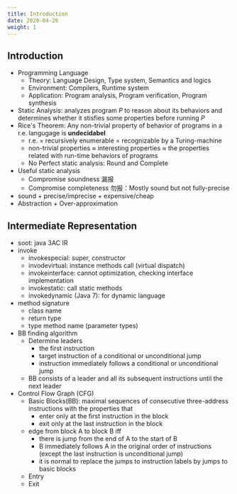 ```yaml
---
title: Introduction
date: 2020-04-26
weight: 1
---
```


## Introduction

- Programming Language
  - Theory: Language Design, Type system, Semantics and logics
  - Environment: Compilers, Runtime system
  - Application: Program analysis, Program verification, Program synthesis
- Static Analysis: analyzes program $P$ to reason about its behaviors and determines whether it stisfies some properties before running $P$
- Rice's Theorem: Any non-trivial property of behavior of programs in a r.e. langugage is **undecidabel**
  - r.e. = recursively enumerable = recognizable by a Turing-machine
  - non-trivial properties $\approx$ interesting properties $\approx$ the properties related with run-time behaviors of programs
  - No Perfect static analysis: Round and Complete
- Useful static analysis
  - Compromise soundness 漏报
  - Compromise completeness 勿报：Mostly sound but not fully-precise
- sound + precise/imprecise + expensive/cheap
- Abstraction + Over-approximation

## Intermediate Representation

- soot: java 3AC IR
- invoke
  - invokespecial: super, constructor
  - invodevirtual: instance methods call (virtual dispatch)
  - invokeinterface: cannot optimization, checking interface implementation
  - invokestatic: call static methods
  - invokedynamic (Java 7): for dynamic language
- method signature
  - class name
  - return type
  - type method name (parameter types)
- BB finding algorithm
  - Determine leaders
    - the first instruction
    - target instruction of a conditional or unconditional jump
    - instruction immediately follows a conditional or unconditional jump
  - BB consists of a leader and all its subsequent instructions until the next leader
- Control Flow Graph (CFG)
  - Basic Blocks(BB): maximal sequences of consecutive three-address instructions with the properties that
    - enter only at the first instruction in the block
    - exit only at the last instruction in the block
  - edge from block A to block B iff
    - there is jump from the end of A to the start of B
    - B immediately follows A in the original order of instructions (except the last instruction is unconditional jump)
    - it is normal to replace the jumps to instruction labels by jumps to basic blocks
  - Entry
  - Exit
